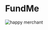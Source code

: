 # FundMe

![happy merchant](https://en.wikipedia.org/wiki/Happy_Merchant#/media/File:The_Happy_Merchant.jpg)
